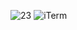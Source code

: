 ![23](https://user-images.githubusercontent.com/3261849/188996267-dad8f477-172b-4b45-a150-1d4c39534f8b.png)
![iTerm](https://user-images.githubusercontent.com/3261849/188998256-a3a1402b-935c-4369-8a4a-cfd798d1cf9a.png)
